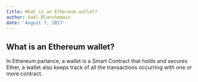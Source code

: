 ```yaml
---
title: What is an Ethereum wallet?
author: Gaël Blanchemain
date: 'August 7, 2017'
---
```

## What is an Ethereum wallet?
  
  
In Ethereum parlance, a wallet is a Smart Contract that holds and secures Ether, a wallet also keeps track of all the transactions occurring with one or more contract.
  